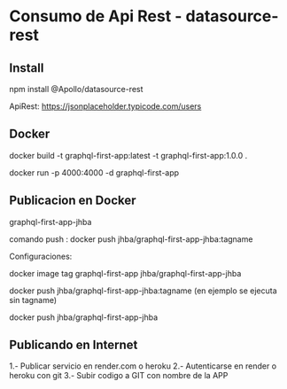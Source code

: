 # Consumo de Api Rest - datasource-rest

## Install

npm install @Apollo/datasource-rest

ApiRest: https://jsonplaceholder.typicode.com/users

## Docker

docker build -t graphql-first-app:latest -t graphql-first-app:1.0.0 .

docker run -p 4000:4000 -d graphql-first-app

## Publicacion en Docker

graphql-first-app-jhba

comando push : docker push jhba/graphql-first-app-jhba:tagname

Configuraciones:

docker image tag graphql-first-app jhba/graphql-first-app-jhba


docker push jhba/graphql-first-app-jhba:tagname (en ejemplo se ejecuta sin tagname)

docker push jhba/graphql-first-app-jhba

## Publicando en Internet

1.- Publicar servicio en render.com o heroku
2.- Autenticarse en render o heroku con git
3.- Subir codigo a GIT con nombre de la APP
